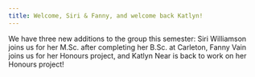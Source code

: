 ```yaml
---
title: Welcome, Siri & Fanny, and welcome back Katlyn!
---
```


We have three new additions to the group this semester: Siri Williamson joins us
for her M.Sc. after completing her B.Sc. at Carleton, Fanny Vain joins us for
her Honours project, and Katlyn Near is back to work on her Honours project!
